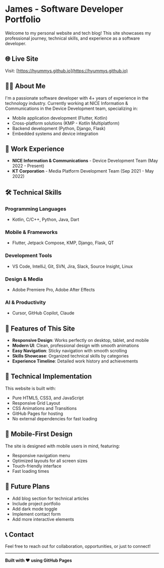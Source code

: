 # James - Software Developer Portfolio

Welcome to my personal website and tech blog! This site showcases my professional journey, technical skills, and experience as a software developer.

## 🌐 Live Site
Visit: [https://hyummys.github.io](https://hyummys.github.io)

## 👨‍💻 About Me
I'm a passionate software developer with 4+ years of experience in the technology industry. Currently working at NICE Information & Communications in the Device Development team, specializing in:

- Mobile application development (Flutter, Kotlin)
- Cross-platform solutions (KMP - Kotlin Multiplatform)
- Backend development (Python, Django, Flask)
- Embedded systems and device integration

## 🏢 Work Experience
- **NICE Information & Communications** - Device Development Team (May 2022 - Present)
- **KT Corporation** - Media Platform Development Team (Sep 2021 - May 2022)

## 🛠️ Technical Skills

### Programming Languages
- Kotlin, C/C++, Python, Java, Dart

### Mobile & Frameworks
- Flutter, Jetpack Compose, KMP, Django, Flask, QT

### Development Tools
- VS Code, IntelliJ, Git, SVN, Jira, Slack, Source Insight, Linux

### Design & Media
- Adobe Premiere Pro, Adobe After Effects

### AI & Productivity
- Cursor, GitHub Copilot, Claude

## 🚀 Features of This Site
- **Responsive Design**: Works perfectly on desktop, tablet, and mobile
- **Modern UI**: Clean, professional design with smooth animations
- **Easy Navigation**: Sticky navigation with smooth scrolling
- **Skills Showcase**: Organized technical skills by categories
- **Experience Timeline**: Detailed work history and achievements

## 🔧 Technical Implementation
This website is built with:
- Pure HTML5, CSS3, and JavaScript
- Responsive Grid Layout
- CSS Animations and Transitions
- GitHub Pages for hosting
- No external dependencies for fast loading

## 📱 Mobile-First Design
The site is designed with mobile users in mind, featuring:
- Responsive navigation menu
- Optimized layouts for all screen sizes
- Touch-friendly interface
- Fast loading times

## 🎯 Future Plans
- Add blog section for technical articles
- Include project portfolio
- Add dark mode toggle
- Implement contact form
- Add more interactive elements

## 📞 Contact
Feel free to reach out for collaboration, opportunities, or just to connect!

---
**Built with ❤️ using GitHub Pages**